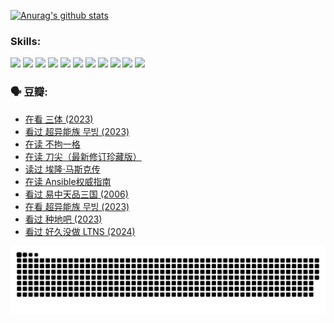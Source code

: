 
[![Anurag's github stats](https://github-readme-stats.vercel.app/api?username=w940853815)](https://github.com/anuraghazra/github-readme-stats)

### Skills:

<code><img height="32" src="https://cdn.jsdelivr.net/npm/simple-icons@v5/icons/python.svg"></code>
<code><img height="32" src="https://cdn.jsdelivr.net/npm/simple-icons@v5/icons/javascript.svg"></code>
<code><img height="32" src="https://cdn.jsdelivr.net/npm/simple-icons@v5/icons/django.svg"></code>
<code><img height="32" src="https://cdn.jsdelivr.net/npm/simple-icons@v5/icons/flask.svg"></code>
<code><img height="32" src="https://cdn.jsdelivr.net/npm/simple-icons@v5/icons/vuetify.svg"></code>
<code><img height="32" src="https://cdn.jsdelivr.net/npm/simple-icons@v5/icons/git.svg"></code>
<code><img height="32" src="https://cdn.jsdelivr.net/npm/simple-icons@v5/icons/docker.svg"></code>
<code><img height="32" src="https://cdn.jsdelivr.net/npm/simple-icons@v5/icons/postgresql.svg"></code>
<code><img height="32" src="https://cdn.jsdelivr.net/npm/simple-icons@v5/icons/elasticsearch.svg"></code>
<code><img height="32" src="https://cdn.jsdelivr.net/npm/simple-icons@v5/icons/macos.svg"></code>
<code><img height="32" src="https://cdn.jsdelivr.net/npm/simple-icons@v5/icons/linux.svg"></code>

### 🗣 豆瓣:

<!-- DOUBAN-ACTIVITIES:START -->
- [在看 三体‎ (2023)](https://www.douban.com/people/136069238/status/4558185093/?_i=11275152)
- [看过 超异能族 무빙‎ (2023)](https://www.douban.com/people/136069238/status/4556824186/?_i=11275152)
- [在读 不拘一格](https://www.douban.com/people/136069238/status/4541712161/?_i=11275152)
- [在读 刀尖（最新修订珍藏版）](https://www.douban.com/people/136069238/status/4541711339/?_i=11275152)
- [读过 埃隆·马斯克传](https://www.douban.com/people/136069238/status/4541710351/?_i=11275152)
- [在读 Ansible权威指南](https://www.douban.com/people/136069238/status/4539151450/?_i=11275152)
- [看过 易中天品三国‎ (2006)](https://www.douban.com/people/136069238/status/4529910812/?_i=11275152)
- [在看 超异能族 무빙‎ (2023)](https://www.douban.com/people/136069238/status/4527291077/?_i=11275152)
- [看过 种地吧‎ (2023)](https://www.douban.com/people/136069238/status/4527289637/?_i=11275152)
- [看过 好久没做 LTNS‎ (2024)](https://www.douban.com/people/136069238/status/4527289515/?_i=11275152)
<!-- DOUBAN-ACTIVITIES:END -->


![Snake animation](https://raw.githubusercontent.com/w940853815/w940853815/output/github-contribution-grid-snake.svg)

<!--
**w940853815/w940853815** is a ✨ _special_ ✨ repository because its `README.md` (this file) appears on your GitHub profile.

Here are some ideas to get you started:

- 🔭 I’m currently working on ...
- 🌱 I’m currently learning ...
- 👯 I’m looking to collaborate on ...
- 🤔 I’m looking for help with ...
- 💬 Ask me about ...
- 📫 How to reach me: ...
- 😄 Pronouns: ...
- ⚡ Fun fact: ...
-->
